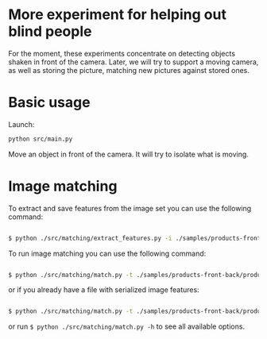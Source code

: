 # More experiment for helping out blind people

For the moment, these experiments concentrate on detecting objects shaken in
front of the camera. Later, we will try to support a moving camera, as well
as storing the picture, matching new pictures against stored ones.

# Basic usage

Launch:

```sh
python src/main.py
```

Move an object in front of the camera. It will try to isolate what is moving.

# Image matching

To extract and save features from the image set you can use the following command:
```bash

$ python ./src/matching/extract_features.py -i ./samples/products-front-back -o ./features.json [--detector={orb, akaze, surf}] [--orb-n-features=2000] [--verbose]

```

To run image matching you can use the following command:
```bash

$ python ./src/matching/match.py -t ./samples/products-front-back/product-1-front.jpg -i ./samples/products-front-back [--detector={orb, akaze, surf}] [--orb-n-features=2000] [--ratio-test-k=0.75] [--n-matches=3] [--no-gui] [--verbose]

```

or if you already have a file with serialized image features:
```bash

$ python ./src/matching/match.py -t ./samples/products-front-back/product-1-front.jpg -d ./features.json [--detector={orb, akaze, surf}] [--orb-n-features=2000] [--ratio-test-k=0.75] [--n-matches=3] [--no-gui] [--verbose]

```

or run `$ python ./src/matching/match.py -h` to see all available options.